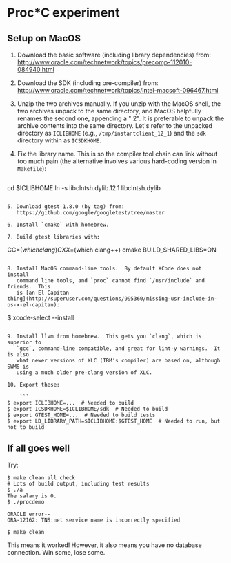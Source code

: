 # Proc*C experiment

## Setup on MacOS

1. Download the basic software (including library dependencies) from:
   http://www.oracle.com/technetwork/topics/precomp-112010-084940.html

2. Download the SDK (including pre-compiler) from:
   http://www.oracle.com/technetwork/topics/intel-macsoft-096467.html

3. Unzip the two archives manually.  If you unzip with the MacOS shell, the
   two archives unpack to the same directory, and MacOS helpfully renames the
   second one, appending a " 2".  It is preferable to unpack the archive
   contents into the same directory.  Let's refer to the unpacked directory
   as `ICLIBHOME` (e.g., `/tmp/instantclient_12_1`) and the `sdk` directory
   within as `ICSDKHOME`.

4. Fix the library name.  This is so the compiler tool chain can link without
   too much pain (the alternative involves various hard-coding version in
   `Makefile`):

   ```
cd $ICLIBHOME
ln -s libclntsh.dylib.12.1 libclntsh.dylib
```

5. Download gtest 1.8.0 (by tag) from:
   https://github.com/google/googletest/tree/master

6. Install `cmake` with homebrew.

7. Build gtest libraries with:

   ```
CC=$(which clang) CXX=$(which clang++) cmake BUILD_SHARED_LIBS=ON
```

8. Install MacOS command-line tools.  By default XCode does not install
   command line tools, and `proc` cannot find `/usr/include` and friends.  This
   is [an El Capitan
thing](http://superuser.com/questions/995360/missing-usr-include-in-os-x-el-capitan):

   ```
$ xcode-select --install
```

9. Install llvm from homebrew.  This gets you `clang`, which is superior to
   `gcc`, command-line compatible, and great for lint-y warnings.  It is also
   what newer versions of XLC (IBM's compiler) are based on, although SWMS is
   using a much older pre-clang version of XLC.

10. Export these:

    ```
$ export ICLIBHOME=...  # Needed to build
$ export ICSDKHOME=$ICLIBHOME/sdk  # Needed to build
$ export GTEST_HOME=...  # Needed to build tests
$ export LD_LIBRARY_PATH=$ICLIBHOME:$GTEST_HOME  # Needed to run, but not to build
```

## If all goes well

Try:
```
$ make clean all check
# Lots of build output, including test results
$ ./a
The salary is 0.
$ ./procdemo

ORACLE error--
ORA-12162: TNS:net service name is incorrectly specified

$ make clean
```
This means it worked!  However, it also means you have no database connection.
Win some, lose some.
